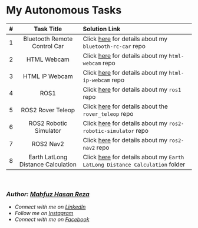 # My Autonomous Tasks

\# | Task Title | Solution Link
:-:|:----------:|:-------------
1 | Bluetooth Remote Control Car | Click [here](https://github.com/mahfuzhasanreza/Bluetooth-RC-Car) for details about my `bluetooth-rc-car` repo
2 | HTML Webcam | Click [here](https://github.com/mahfuzhasanreza/HTML-Webcam) for details about my `html-webcam` repo
3 | HTML IP Webcam | Click [here](https://github.com/mahfuzhasanreza/HTML-IP-Webcam) for details about my `html-ip-webcam` repo
4 | ROS1 | Click [here](https://github.com/mahfuzhasanreza/ros1) for details about my `ros1` repo
5 | ROS2 Rover Teleop | Click [here](https://github.com/mahfuzhasanreza/rover_teleop) for details about the `rover_teleop` repo
6 | ROS2 Robotic Simulator | Click [here](https://github.com/mahfuzhasanreza/ros2-robotic-simulator) for details about my `ros2-robotic-simulator` repo
7 | ROS2 Nav2 | Click [here](https://github.com/mahfuzhasanreza/ROS2-Nav2) for details about my `ros2-nav2` repo
8 | Earth LatLong Distance Calculation | Click [here](https://github.com/mahfuzhasanreza/UMRT-Autonomous-Tasks/tree/main/Earth%20LatLong%20Distance%20Calculation) for details about my `Earth LatLong Distance Calculation` folder

<br>

### _Author: [Mahfuz Hasan Reza](https://github.com/mahfuzhasanreza/)_
 - _Connect with me on [LinkedIn](https://www.linkedin.com/in/mahfuzhasanreza/)_
 - _Follow me on [Instagram](https://www.instagram.com/mahfuzhasanreza/)_
 - _Connect with me on [Facebook](https://www.facebook.com/mahfuzhasanreza/)_
